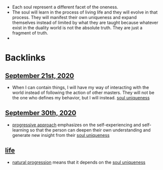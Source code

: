 - Each soul represent a different facet of the oneness.
- The soul will learn in the process of living life and they will evolve in that process. They will manifest their own uniqueness and expand themselves instead of limited by what they are taught because whatever exist in the duality world is not the absolute truth. They are just a fragment of truth.
- 

# Backlinks
## [September 21st, 2020](<September 21st, 2020.md>)
- When I can contain things, I will have my way of interacting with the world instead of following the action of other masters. They will not be the one who defines my behavior, but I will instead. [soul uniqueness](<soul uniqueness.md>)

## [September 30th, 2020](<September 30th, 2020.md>)
- [progressive approach](<progressive approach.md>) emphasizes on the self-experiencing and self-learning so that the person can deepen their own understanding and generate new insight from their [soul uniqueness](<soul uniqueness.md>)

## [life](<life.md>)
- [natural progression](<natural progression.md>) means that it depends on the [soul uniqueness](<soul uniqueness.md>)


